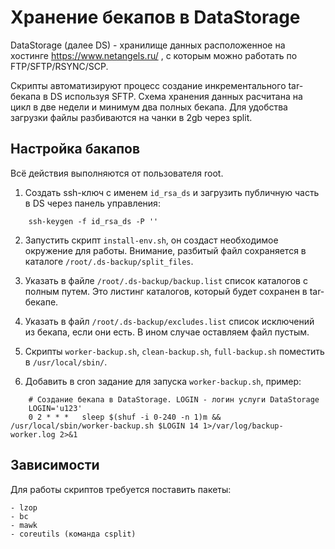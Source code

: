 # Хранение бекапов в DataStorage

DataStorage (далее DS) - хранилище данных расположенное на хостинге https://www.netangels.ru/ , с которым можно работать по FTP/SFTP/RSYNC/SCP.

Скрипты автоматизируют процесс создание инкрементального tar-бекапа в DS используя SFTP.
Схема хранения данных расчитана на цикл в две недели и минимум два полных бекапа. Для удобства загрузки файлы разбиваются на чанки в 2gb через split.

## Настройка бакапов
Всё действия выполняются от пользователя root.

1. Создать ssh-ключ с именем `id_rsa_ds` и загрузить публичную часть в DS через панель управления:
```
    ssh-keygen -f id_rsa_ds -P ''
```
2. Запустить скрипт `install-env.sh`, он создаст необходимое окружение для работы. Внимание, разбитый файл сохраняется в каталоге `/root/.ds-backup/split_files`.

3. Указать в файле `/root/.ds-backup/backup.list` список каталогов с полным путем. Это листинг каталогов, который будет сохранен в tar-бекапе.

4. Указать в файл `/root/.ds-backup/excludes.list` список исключений из бекапа, если они есть. В ином случае оставляем файл пустым.

5. Скрипты `worker-backup.sh`, `clean-backup.sh`, `full-backup.sh` поместить в `/usr/local/sbin/`.

6. Добавить в cron задание для запуска `worker-backup.sh`, пример:
```
    # Создание бекапа в DataStorage. LOGIN - логин услуги DataStorage
    LOGIN='u123'
    0 2 * * *   sleep $(shuf -i 0-240 -n 1)m && /usr/local/sbin/worker-backup.sh $LOGIN 14 1>/var/log/backup-worker.log 2>&1
```
## Зависимости
Для работы скриптов требуется поставить пакеты:

    - lzop
    - bc
    - mawk
    - coreutils (команда csplit)

